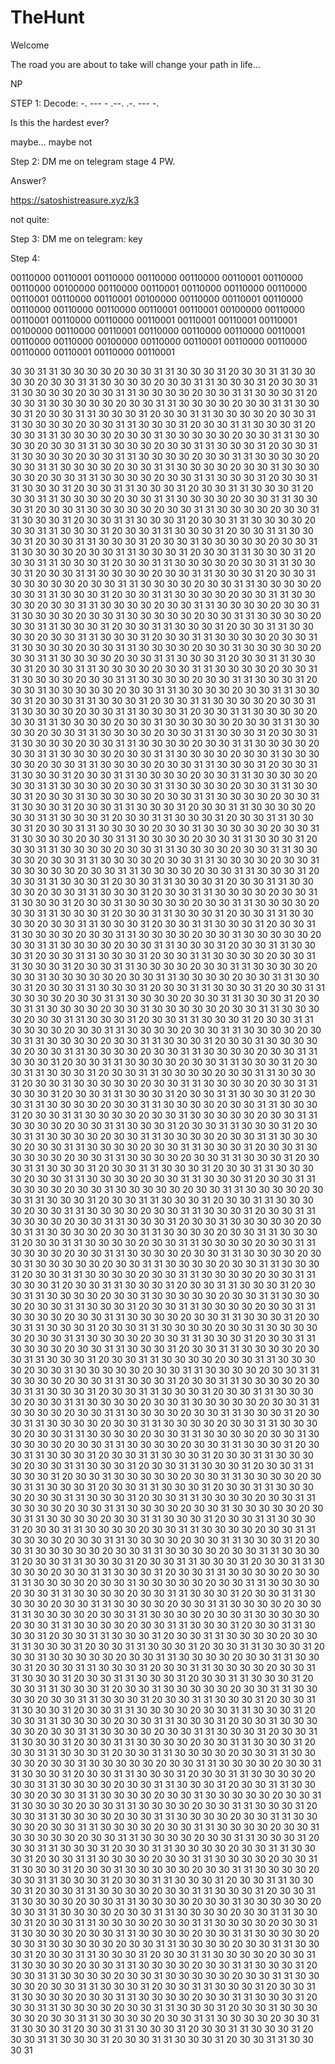 # TheHunt

Welcome 

The road you are about to take will change your path in life...

NP

STEP 1: Decode: 
 -. --- -
.--. .-. --- -.

Is this the hardest ever?

maybe... maybe not

Step 2: DM me on telegram stage 4 PW.

Answer?

https://satoshistreasure.xyz/k3

not quite: 

Step 3: DM me on telegram: key

Step 4:

00110000 00110001 00110000 00110000 00110000 00110001 00110000 00110000 00100000 00110000 00110001 00110000 00110000 00110000 00110001 00110000 00110001 00100000 00110000 00110001 00110000 00110000 00110000 00110000 00110001 00110001 00100000 00110000 00110001 00110000 00110000 00110001 00110001 00110001 00110001 00100000 00110000 00110001 00110000 00110000 00110000 00110001 00110000 00110000 00100000 00110000 00110001 00110000 00110000 00110000 00110001 00110000 00110001

30 30 31 31 30 30 30 30 20 30 30 31 31 30 30 30 31 20 30 30 31 31 30 30 30 30 20 30 30 31 31 30 30 30 30 20 30 30 31 31 30 30 30 31 20 30 30 31 31 30 30 30 30 20 30 30 31 31 30 30 30 30 20 30 30 31 31 30 30 30 31 20 30 30 31 30 30 30 30 30 20 30 30 31 31 30 30 30 30 20 30 30 31 31 30 30 30 31 20 30 30 31 31 30 30 30 31 20 30 30 31 31 30 30 30 30 20 30 30 31 31 30 30 30 30 20 30 30 31 31 30 30 30 31 20 30 30 31 31 30 30 30 31 20 30 30 31 31 30 30 30 30 20 30 30 31 30 30 30 30 30 20 30 30 31 31 30 30 30 30 20 30 30 31 31 30 30 30 30 20 30 30 31 31 30 30 30 31 20 30 30 31 31 30 30 30 30 20 30 30 31 31 30 30 30 30 20 30 30 31 31 30 30 30 30 20 30 30 31 31 30 30 30 30 20 30 30 31 31 30 30 30 30 20 30 30 31 30 30 30 30 30 20 30 30 31 31 30 30 30 30 20 30 30 31 31 30 30 30 31 20 30 30 31 31 30 30 30 31 20 30 30 31 31 30 30 30 31 20 30 30 31 31 30 30 30 31 20 30 30 31 31 30 30 30 30 20 30 30 31 31 30 30 30 30 20 30 30 31 31 30 30 30 31 20 30 30 31 30 30 30 30 30 20 30 30 31 31 30 30 30 30 20 30 30 31 31 30 30 30 31 20 30 30 31 31 30 30 30 31 20 30 30 31 31 30 30 30 30 20 30 30 31 31 30 30 30 31 20 30 30 31 31 30 30 30 31 20 30 30 31 31 30 30 30 31 20 30 30 31 31 30 30 30 31 20 30 30 31 30 30 30 30 30 20 30 30 31 31 30 30 30 30 20 30 30 31 31 30 30 30 31 20 30 30 31 31 30 30 30 31 20 30 30 31 31 30 30 30 31 20 30 30 31 31 30 30 30 30 20 30 30 31 31 30 30 30 31 20 30 30 31 31 30 30 30 30 20 30 30 31 31 30 30 30 31 20 30 30 31 30 30 30 30 30 20 30 30 31 31 30 30 30 30 20 30 30 31 31 30 30 30 30 20 30 30 31 31 30 30 30 31 20 30 30 31 31 30 30 30 30 20 30 30 31 31 30 30 30 30 20 30 30 31 31 30 30 30 30 20 30 30 31 31 30 30 30 30 20 30 30 31 31 30 30 30 30 20 30 30 31 30 30 30 30 30 20 30 30 31 31 30 30 30 30 20 30 30 31 31 30 30 30 31 20 30 30 31 31 30 30 30 31 20 30 30 31 31 30 30 30 30 20 30 30 31 31 30 30 30 31 20 30 30 31 31 30 30 30 30 20 30 30 31 31 30 30 30 30 20 30 30 31 31 30 30 30 30 20 30 30 31 30 30 30 30 30 20 30 30 31 31 30 30 30 30 20 30 30 31 31 30 30 30 31 20 30 30 31 31 30 30 30 31 20 30 30 31 31 30 30 30 30 20 30 30 31 31 30 30 30 30 20 30 30 31 31 30 30 30 30 20 30 30 31 31 30 30 30 30 20 30 30 31 31 30 30 30 31 20 30 30 31 30 30 30 30 30 20 30 30 31 31 30 30 30 30 20 30 30 31 31 30 30 30 31 20 30 30 31 31 30 30 30 31 20 30 30 31 31 30 30 30 30 20 30 30 31 31 30 30 30 30 20 30 30 31 31 30 30 30 31 20 30 30 31 31 30 30 30 30 20 30 30 31 31 30 30 30 30 20 30 30 31 30 30 30 30 30 20 30 30 31 31 30 30 30 30 20 30 30 31 31 30 30 30 30 20 30 30 31 31 30 30 30 31 20 30 30 31 31 30 30 30 30 20 30 30 31 31 30 30 30 30 20 30 30 31 31 30 30 30 30 20 30 30 31 31 30 30 30 30 20 30 30 31 31 30 30 30 30 20 30 30 31 30 30 30 30 30 20 30 30 31 31 30 30 30 30 20 30 30 31 31 30 30 30 31 20 30 30 31 31 30 30 30 31 20 30 30 31 31 30 30 30 30 20 30 30 31 31 30 30 30 30 20 30 30 31 31 30 30 30 30 20 30 30 31 31 30 30 30 30 20 30 30 31 31 30 30 30 31 20 30 30 31 30 30 30 30 30 20 30 30 31 31 30 30 30 30 20 30 30 31 31 30 30 30 31 20 30 30 31 31 30 30 30 31 20 30 30 31 31 30 30 30 30 20 30 30 31 31 30 30 30 31 20 30 30 31 31 30 30 30 31 20 30 30 31 31 30 30 30 31 20 30 30 31 31 30 30 30 30 20 30 30 31 30 30 30 30 30 20 30 30 31 31 30 30 30 30 20 30 30 31 31 30 30 30 30 20 30 30 31 31 30 30 30 31 20 30 30 31 31 30 30 30 30 20 30 30 31 31 30 30 30 30 20 30 30 31 31 30 30 30 30 20 30 30 31 31 30 30 30 30 20 30 30 31 31 30 30 30 30 20 30 30 31 30 30 30 30 30 20 30 30 31 31 30 30 30 30 20 30 30 31 31 30 30 30 31 20 30 30 31 31 30 30 30 31 20 30 30 31 31 30 30 30 31 20 30 30 31 31 30 30 30 30 20 30 30 31 31 30 30 30 31 20 30 30 31 31 30 30 30 30 20 30 30 31 31 30 30 30 31 20 30 30 31 30 30 30 30 30 20 30 30 31 31 30 30 30 30 20 30 30 31 31 30 30 30 31 20 30 30 31 31 30 30 30 31 20 30 30 31 31 30 30 30 30 20 30 30 31 31 30 30 30 31 20 30 30 31 31 30 30 30 31 20 30 30 31 31 30 30 30 30 20 30 30 31 31 30 30 30 30 20 30 30 31 30 30 30 30 30 20 30 30 31 31 30 30 30 30 20 30 30 31 31 30 30 30 31 20 30 30 31 31 30 30 30 31 20 30 30 31 31 30 30 30 31 20 30 30 31 31 30 30 30 30 20 30 30 31 31 30 30 30 31 20 30 30 31 31 30 30 30 30 20 30 30 31 31 30 30 30 30 20 30 30 31 30 30 30 30 30 20 30 30 31 31 30 30 30 30 20 30 30 31 31 30 30 30 31 20 30 30 31 31 30 30 30 31 20 30 30 31 31 30 30 30 31 20 30 30 31 31 30 30 30 30 20 30 30 31 31 30 30 30 30 20 30 30 31 31 30 30 30 31 20 30 30 31 31 30 30 30 30 20 30 30 31 30 30 30 30 30 20 30 30 31 31 30 30 30 30 20 30 30 31 31 30 30 30 31 20 30 30 31 31 30 30 30 31 20 30 30 31 31 30 30 30 30 20 30 30 31 31 30 30 30 30 20 30 30 31 31 30 30 30 30 20 30 30 31 31 30 30 30 30 20 30 30 31 31 30 30 30 31 20 30 30 31 30 30 30 30 30 20 30 30 31 31 30 30 30 30 20 30 30 31 31 30 30 30 30 20 30 30 31 31 30 30 30 31 20 30 30 31 31 30 30 30 30 20 30 30 31 31 30 30 30 31 20 30 30 31 31 30 30 30 31 20 30 30 31 31 30 30 30 30 20 30 30 31 31 30 30 30 31 20 30 30 31 30 30 30 30 30 20 30 30 31 31 30 30 30 30 20 30 30 31 31 30 30 30 31 20 30 30 31 31 30 30 30 31 20 30 30 31 31 30 30 30 31 20 30 30 31 31 30 30 30 30 20 30 30 31 31 30 30 30 30 20 30 30 31 31 30 30 30 31 20 30 30 31 31 30 30 30 30 20 30 30 31 30 30 30 30 30 20 30 30 31 31 30 30 30 30 20 30 30 31 31 30 30 30 31 20 30 30 31 31 30 30 30 31 20 30 30 31 31 30 30 30 30 20 30 30 31 31 30 30 30 30 20 30 30 31 31 30 30 30 30 20 30 30 31 31 30 30 30 30 20 30 30 31 31 30 30 30 31 20 30 30 31 30 30 30 30 30 20 30 30 31 31 30 30 30 30 20 30 30 31 31 30 30 30 31 20 30 30 31 31 30 30 30 31 20 30 30 31 31 30 30 30 31 20 30 30 31 31 30 30 30 30 20 30 30 31 31 30 30 30 30 20 30 30 31 31 30 30 30 31 20 30 30 31 31 30 30 30 30 20 30 30 31 30 30 30 30 30 20 30 30 31 31 30 30 30 30 20 30 30 31 31 30 30 30 31 20 30 30 31 31 30 30 30 31 20 30 30 31 31 30 30 30 30 20 30 30 31 31 30 30 30 30 20 30 30 31 31 30 30 30 31 20 30 30 31 31 30 30 30 30 20 30 30 31 31 30 30 30 31 20 30 30 31 30 30 30 30 30 20 30 30 31 31 30 30 30 30 20 30 30 31 31 30 30 30 30 20 30 30 31 31 30 30 30 31 20 30 30 31 31 30 30 30 30 20 30 30 31 31 30 30 30 30 20 30 30 31 31 30 30 30 30 20 30 30 31 31 30 30 30 30 20 30 30 31 31 30 30 30 30 20 30 30 31 30 30 30 30 30 20 30 30 31 31 30 30 30 30 20 30 30 31 31 30 30 30 31 20 30 30 31 31 30 30 30 30 20 30 30 31 31 30 30 30 30 20 30 30 31 31 30 30 30 31 20 30 30 31 31 30 30 30 31 20 30 30 31 31 30 30 30 31 20 30 30 31 31 30 30 30 30 20 30 30 31 30 30 30 30 30 20 30 30 31 31 30 30 30 30 20 30 30 31 31 30 30 30 31 20 30 30 31 31 30 30 30 30 20 30 30 31 31 30 30 30 30 20 30 30 31 31 30 30 30 30 20 30 30 31 31 30 30 30 31 20 30 30 31 31 30 30 30 31 20 30 30 31 31 30 30 30 30 20 30 30 31 30 30 30 30 30 20 30 30 31 31 30 30 30 30 20 30 30 31 31 30 30 30 31 20 30 30 31 31 30 30 30 30 20 30 30 31 31 30 30 30 31 20 30 30 31 31 30 30 30 30 20 30 30 31 31 30 30 30 31 20 30 30 31 31 30 30 30 30 20 30 30 31 31 30 30 30 30 20 30 30 31 30 30 30 30 30 20 30 30 31 31 30 30 30 30 20 30 30 31 31 30 30 30 30 20 30 30 31 31 30 30 30 31 20 30 30 31 31 30 30 30 30 20 30 30 31 31 30 30 30 31 20 30 30 31 31 30 30 30 31 20 30 30 31 31 30 30 30 30 20 30 30 31 31 30 30 30 30 20 30 30 31 30 30 30 30 30 20 30 30 31 31 30 30 30 30 20 30 30 31 31 30 30 30 30 20 30 30 31 31 30 30 30 31 20 30 30 31 31 30 30 30 30 20 30 30 31 31 30 30 30 30 20 30 30 31 31 30 30 30 30 20 30 30 31 31 30 30 30 30 20 30 30 31 31 30 30 30 30 20 30 30 31 30 30 30 30 30 20 30 30 31 31 30 30 30 30 20 30 30 31 31 30 30 30 31 20 30 30 31 31 30 30 30 31 20 30 30 31 31 30 30 30 31 20 30 30 31 31 30 30 30 30 20 30 30 31 31 30 30 30 31 20 30 30 31 31 30 30 30 31 20 30 30 31 31 30 30 30 31 20 30 30 31 30 30 30 30 30 20 30 30 31 31 30 30 30 30 20 30 30 31 31 30 30 30 31 20 30 30 31 31 30 30 30 31 20 30 30 31 31 30 30 30 30 20 30 30 31 31 30 30 30 31 20 30 30 31 31 30 30 30 30 20 30 30 31 31 30 30 30 30 20 30 30 31 31 30 30 30 30 20 30 30 31 30 30 30 30 30 20 30 30 31 31 30 30 30 30 20 30 30 31 31 30 30 30 31 20 30 30 31 31 30 30 30 31 20 30 30 31 31 30 30 30 30 20 30 30 31 31 30 30 30 30 20 30 30 31 31 30 30 30 30 20 30 30 31 31 30 30 30 30 20 30 30 31 31 30 30 30 31 20 30 30 31 30 30 30 30 30 20 30 30 31 31 30 30 30 30 20 30 30 31 31 30 30 30 31 20 30 30 31 31 30 30 30 31 20 30 30 31 31 30 30 30 31 20 30 30 31 31 30 30 30 30 20 30 30 31 31 30 30 30 31 20 30 30 31 31 30 30 30 30 20 30 30 31 31 30 30 30 30 20 30 30 31 30 30 30 30 30 20 30 30 31 31 30 30 30 30 20 30 30 31 31 30 30 30 30 20 30 30 31 31 30 30 30 31 20 30 30 31 31 30 30 30 30 20 30 30 31 31 30 30 30 30 20 30 30 31 31 30 30 30 30 20 30 30 31 31 30 30 30 30 20 30 30 31 31 30 30 30 30 20 30 30 31 30 30 30 30 30 20 30 30 31 31 30 30 30 30 20 30 30 31 31 30 30 30 31 20 30 30 31 31 30 30 30 31 20 30 30 31 31 30 30 30 31 20 30 30 31 31 30 30 30 30 20 30 30 31 31 30 30 30 31 20 30 30 31 31 30 30 30 31 20 30 30 31 31 30 30 30 31 20 30 30 31 30 30 30 30 30 20 30 30 31 31 30 30 30 30 20 30 30 31 31 30 30 30 31 20 30 30 31 31 30 30 30 31 20 30 30 31 31 30 30 30 30 20 30 30 31 31 30 30 30 31 20 30 30 31 31 30 30 30 31 20 30 30 31 31 30 30 30 31 20 30 30 31 31 30 30 30 31 20 30 30 31 30 30 30 30 30 20 30 30 31 31 30 30 30 30 20 30 30 31 31 30 30 30 31 20 30 30 31 31 30 30 30 31 20 30 30 31 31 30 30 30 31 20 30 30 31 31 30 30 30 30 20 30 30 31 31 30 30 30 31 20 30 30 31 31 30 30 30 30 20 30 30 31 31 30 30 30 31 20 30 30 31 30 30 30 30 30 20 30 30 31 31 30 30 30 30 20 30 30 31 31 30 30 30 31 20 30 30 31 31 30 30 30 31 20 30 30 31 31 30 30 30 30 20 30 30 31 31 30 30 30 31 20 30 30 31 31 30 30 30 31 20 30 30 31 31 30 30 30 30 20 30 30 31 31 30 30 30 30 20 30 30 31 30 30 30 30 30 20 30 30 31 31 30 30 30 30 20 30 30 31 31 30 30 30 31 20 30 30 31 31 30 30 30 31 20 30 30 31 31 30 30 30 30 20 30 30 31 31 30 30 30 30 20 30 30 31 31 30 30 30 31 20 30 30 31 31 30 30 30 30 20 30 30 31 31 30 30 30 30 20 30 30 31 30 30 30 30 30 20 30 30 31 31 30 30 30 30 20 30 30 31 31 30 30 30 30 20 30 30 31 31 30 30 30 31 20 30 30 31 31 30 30 30 30 20 30 30 31 31 30 30 30 30 20 30 30 31 31 30 30 30 30 20 30 30 31 31 30 30 30 30 20 30 30 31 31 30 30 30 30 20 30 30 31 30 30 30 30 30 20 30 30 31 31 30 30 30 30 20 30 30 31 31 30 30 30 31 20 30 30 31 31 30 30 30 31 20 30 30 31 31 30 30 30 30 20 30 30 31 31 30 30 30 31 20 30 30 31 31 30 30 30 30 20 30 30 31 31 30 30 30 30 20 30 30 31 31 30 30 30 31 20 30 30 31 30 30 30 30 30 20 30 30 31 31 30 30 30 30 20 30 30 31 31 30 30 30 31 20 30 30 31 31 30 30 30 31 20 30 30 31 31 30 30 30 31 20 30 30 31 31 30 30 30 30 20 30 30 31 31 30 30 30 31 20 30 30 31 31 30 30 30 30 20 30 30 31 31 30 30 30 30 20 30 30 31 30 30 30 30 30 20 30 30 31 31 30 30 30 30 20 30 30 31 31 30 30 30 30 20 30 30 31 31 30 30 30 31 20 30 30 31 31 30 30 30 30 20 30 30 31 31 30 30 30 30 20 30 30 31 31 30 30 30 30 20 30 30 31 31 30 30 30 30 20 30 30 31 31 30 30 30 30 20 30 30 31 30 30 30 30 30 20 30 30 31 31 30 30 30 30 20 30 30 31 31 30 30 30 31 20 30 30 31 31 30 30 30 31 20 30 30 31 31 30 30 30 30 20 30 30 31 31 30 30 30 30 20 30 30 31 31 30 30 30 30 20 30 30 31 31 30 30 30 31 20 30 30 31 31 30 30 30 30 20 30 30 31 30 30 30 30 30 20 30 30 31 31 30 30 30 30 20 30 30 31 31 30 30 30 31 20 30 30 31 31 30 30 30 31 20 30 30 31 31 30 30 30 30 20 30 30 31 31 30 30 30 30 20 30 30 31 31 30 30 30 31 20 30 30 31 31 30 30 30 30 20 30 30 31 31 30 30 30 31 20 30 30 31 30 30 30 30 30 20 30 30 31 31 30 30 30 30 20 30 30 31 31 30 30 30 30 20 30 30 31 31 30 30 30 31 20 30 30 31 31 30 30 30 31 20 30 30 31 31 30 30 30 31 20 30 30 31 31 30 30 30 31 20 30 30 31 31 30 30 30 31 20 30 30 31 31 30 30 30 31
